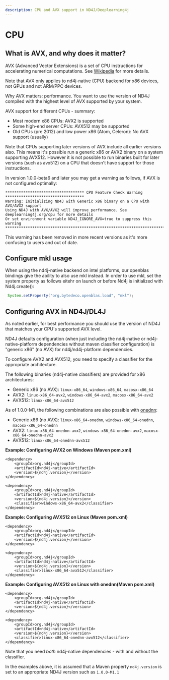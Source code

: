 ```yaml
---
description: CPU and AVX support in ND4J/Deeplearning4j
---
```


# CPU

## What is AVX, and why does it matter?

AVX (Advanced Vector Extensions) is a set of CPU instructions for accelerating numerical computations. See [Wikipedia](https://en.wikipedia.org/wiki/Advanced\_Vector\_Extensions) for more details.

Note that AVX only applies to nd4j-native (CPU) backend for x86 devices, not GPUs and not ARM/PPC devices.

Why AVX matters: performance. You want to use the version of ND4J compiled with the highest level of AVX supported by your system.

AVX support for different CPUs - summary:

* Most modern x86 CPUs: AVX2 is supported
* Some high-end server CPUs: AVX512 may be supported&#x20;
* Old CPUs (pre 2012) and low power x86 (Atom, Celeron): No AVX support (usually)&#x20;

Note that CPUs supporting later versions of AVX include all earlier versions also. This means it's possible run a generic x86 or AVX2 binary on a system supporting AVX512. However it is not possible to run binaries built for later versions (such as avx512) on a CPU that doesn't have support for those instructions.

In version 1.0.0-beta6 and later you may get a warning as follows, if AVX is not configured optimally:

```
*********************************** CPU Feature Check Warning ***********************************
Warning: Initializing ND4J with Generic x86 binary on a CPU with AVX/AVX2 support
Using ND4J with AVX/AVX2 will improve performance. See deeplearning4j.org/cpu for more details
Or set environment variable ND4J_IGNORE_AVX=true to suppress this warning
************************************************************************************************
```

This warning has been removed in more recent versions as it's more confusing to users and out of date.

## Configure mkl usage

When using the nd4j-native backend on intel platforms, our openblas bindings give the ability to also use mkl instead. In order to use mkl, set the system property as follows eitehr on launch or before Nd4j is initialized with Nd4j.create():

```java
 System.setProperty("org.bytedeco.openblas.load", "mkl");
```

## Configuring AVX in ND4J/DL4J

As noted earlier, for best performance you should use the version of ND4J that matches your CPU's supported AVX level.

ND4J defaults configuration (when just including the nd4j-native or nd4j-native-platform dependencies without maven classifier configuration) is "generic x86" (no AVX) for nd4j/nd4j-platform dependencies.

To configure AVX2 and AVX512, you need to specify a classifier for the appropriate architecture.

The following binaries (nd4j-native classifiers) are provided for x86 architectures:

* Generic x86 (no AVX): `linux-x86_64`, `windows-x86_64`, `macosx-x86_64`&#x20;
* AVX2: `linux-x86_64-avx2`, `windows-x86_64-avx2`, `macosx-x86_64-avx2`
* AVX512: `linux-x86_64-avx512`

As of 1.0.0-M1, the following combinations are also possible with [onednn](https://github.com/oneapi-src/oneDNN):

* Generic x86 (no AVX): `linux-x86_64-onednn`, `windows-x86_64-onednn`, `macosx-x86_64-onednn`&#x20;
* AVX2: `linux-x86_64-onednn-avx2`, `windows-x86_64-onednn-avx2`, `macosx-x86_64-onednn-avx2`
* AVX512: `linux-x86_64-onednn-avx512`

**Example: Configuring AVX2 on Windows (Maven pom.xml)**

```markup
<dependency>
    <groupId>org.nd4j</groupId>
    <artifactId>nd4j-native</artifactId>
    <version>${nd4j.version}</version>
</dependency>

<dependency>
    <groupId>org.nd4j</groupId>
    <artifactId>nd4j-native</artifactId>
    <version>${nd4j.version}</version>
    <classifier>windows-x86_64-avx2</classifier>
</dependency>
```

**Example: Configuring AVX512 on Linux (Maven pom.xml)**

```markup
<dependency>
    <groupId>org.nd4j</groupId>
    <artifactId>nd4j-native</artifactId>
    <version>${nd4j.version}</version>
</dependency>

<dependency>
    <groupId>org.nd4j</groupId>
    <artifactId>nd4j-native</artifactId>
    <version>${nd4j.version}</version>
    <classifier>linux-x86_64-avx512</classifier>
</dependency>
```

**Example: Configuring AVX512 on Linux with onednn(Maven pom.xml)**

```markup
<dependency>
    <groupId>org.nd4j</groupId>
    <artifactId>nd4j-native</artifactId>
    <version>${nd4j.version}</version>
</dependency>

<dependency>
    <groupId>org.nd4j</groupId>
    <artifactId>nd4j-native</artifactId>
    <version>${nd4j.version}</version>
    <classifier>linux-x86_64-onednn-avx512</classifier>
</dependency>
```

Note that you need _both_ nd4j-native dependencies - with and without the classifier.

In the examples above, it is assumed that a Maven property `nd4j.version` is set to an appropriate ND4J version such as `1.0.0-M1.1`
